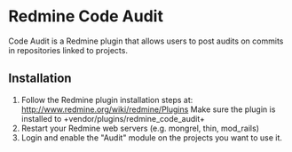 # Redmine Code Audit

Code Audit is a Redmine plugin that allows users to post audits on commits in repositories linked to projects.

## Installation

1. Follow the Redmine plugin installation steps at: http://www.redmine.org/wiki/redmine/Plugins Make sure the plugin is installed to +vendor/plugins/redmine_code_audit+
2. Restart your Redmine web servers (e.g. mongrel, thin, mod_rails)
3. Login and enable the "Audit" module on the projects you want to use it.
